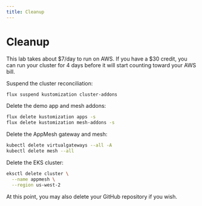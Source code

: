 ```yaml
---
title: Cleanup
---
```


# Cleanup

This lab takes about $7/day to run on AWS.
If you have a $30 credit, you can run your cluster for 4 days before it will start counting toward your AWS bill.

Suspend the cluster reconciliation:

```sh
flux suspend kustomization cluster-addons
```

Delete the demo app and mesh addons:

```sh
flux delete kustomization apps -s
flux delete kustomization mesh-addons -s
```

Delete the AppMesh gateway and mesh:

```sh
kubectl delete virtualgateways --all -A
kubectl delete mesh --all
```

Delete the EKS cluster:

```sh
eksctl delete cluster \
  --name appmesh \
  --region us-west-2
```

At this point, you may also delete your GitHub repository if you wish.
